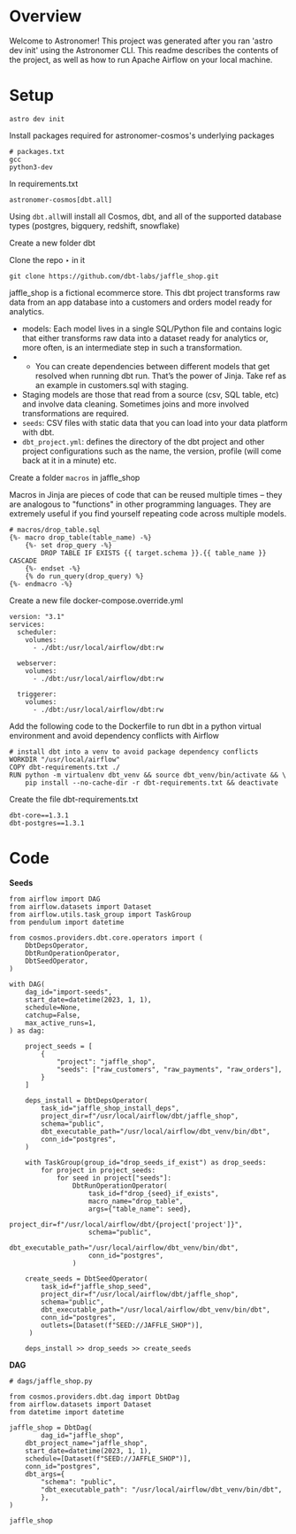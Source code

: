 Overview
========

Welcome to Astronomer! This project was generated after you ran 'astro dev init' using the Astronomer CLI. This readme describes the contents of the project, as well as how to run Apache Airflow on your local machine.

Setup
================
```
astro dev init
```

Install packages required for astronomer-cosmos's underlying packages

```
# packages.txt
gcc
python3-dev
```
In requirements.txt
```
astronomer-cosmos[dbt.all]
```
Using `dbt.all`will install all Cosmos, dbt, and all of the supported database types (postgres, bigquery, redshift, snowflake)

Create a new folder dbt

Clone the repo ‣ in it

```
git clone https://github.com/dbt-labs/jaffle_shop.git
```
jaffle_shop is a fictional ecommerce store. This dbt project transforms raw data from an app database into a customers and orders model ready for analytics.
- models: Each model lives in a single SQL/Python file and contains logic that either transforms raw data into a dataset ready for analytics or, more often, is an intermediate step in such a transformation.
- - You can create dependencies between different models that get resolved when running dbt run. That’s the power of Jinja. Take ref as an example in customers.sql with staging.
- Staging models are those that read from a source (csv, SQL table, etc) and involve data cleaning. Sometimes joins and more involved transformations are required.
- `seeds`: CSV files with static data that you can load into your data platform with dbt.
- `dbt_project.yml`: defines the directory of the dbt project and other project configurations such as the name, the version, profile (will come back at it in a minute) etc.

Create a folder `macros` in jaffle_shop

Macros in Jinja are pieces of code that can be reused multiple times – they are analogous to "functions" in other programming languages. They are extremely useful if you find yourself repeating code across multiple models.

```
# macros/drop_table.sql
{%- macro drop_table(table_name) -%}
    {%- set drop_query -%}
        DROP TABLE IF EXISTS {{ target.schema }}.{{ table_name }} CASCADE
    {%- endset -%}
    {% do run_query(drop_query) %}
{%- endmacro -%}
```
Create a new file docker-compose.override.yml

```
version: "3.1"
services:
  scheduler:
    volumes:
      - ./dbt:/usr/local/airflow/dbt:rw

  webserver:
    volumes:
      - ./dbt:/usr/local/airflow/dbt:rw

  triggerer:
    volumes:
      - ./dbt:/usr/local/airflow/dbt:rw
```

Add the following code to the Dockerfile to run dbt in a python virtual environment and avoid dependency conflicts with Airflow

```
# install dbt into a venv to avoid package dependency conflicts
WORKDIR "/usr/local/airflow"
COPY dbt-requirements.txt ./
RUN python -m virtualenv dbt_venv && source dbt_venv/bin/activate && \
    pip install --no-cache-dir -r dbt-requirements.txt && deactivate
```
Create the file dbt-requirements.txt

```
dbt-core==1.3.1
dbt-postgres==1.3.1
```
Code
================
**Seeds**

```
from airflow import DAG
from airflow.datasets import Dataset
from airflow.utils.task_group import TaskGroup
from pendulum import datetime

from cosmos.providers.dbt.core.operators import (
    DbtDepsOperator,
    DbtRunOperationOperator,
    DbtSeedOperator,
)

with DAG(
    dag_id="import-seeds",
    start_date=datetime(2023, 1, 1),
    schedule=None,
    catchup=False,
    max_active_runs=1,
) as dag:

    project_seeds = [
        {
            "project": "jaffle_shop",
            "seeds": ["raw_customers", "raw_payments", "raw_orders"],
        }
    ]

    deps_install = DbtDepsOperator(
        task_id="jaffle_shop_install_deps",
        project_dir=f"/usr/local/airflow/dbt/jaffle_shop",
        schema="public",
        dbt_executable_path="/usr/local/airflow/dbt_venv/bin/dbt",
        conn_id="postgres",
    )

    with TaskGroup(group_id="drop_seeds_if_exist") as drop_seeds:
        for project in project_seeds:
            for seed in project["seeds"]:
                DbtRunOperationOperator(
                    task_id=f"drop_{seed}_if_exists",
                    macro_name="drop_table",
                    args={"table_name": seed},
                    project_dir=f"/usr/local/airflow/dbt/{project['project']}",
                    schema="public",
                    dbt_executable_path="/usr/local/airflow/dbt_venv/bin/dbt",
                    conn_id="postgres",
                )

    create_seeds = DbtSeedOperator(
        task_id=f"jaffle_shop_seed",
        project_dir=f"/usr/local/airflow/dbt/jaffle_shop",
        schema="public",
        dbt_executable_path="/usr/local/airflow/dbt_venv/bin/dbt",
        conn_id="postgres",
        outlets=[Dataset(f"SEED://JAFFLE_SHOP")],
     )

    deps_install >> drop_seeds >> create_seeds
```

**DAG**

```
# dags/jaffle_shop.py

from cosmos.providers.dbt.dag import DbtDag
from airflow.datasets import Dataset
from datetime import datetime

jaffle_shop = DbtDag(
		dag_id="jaffle_shop",
    dbt_project_name="jaffle_shop",
    start_date=datetime(2023, 1, 1),
    schedule=[Dataset(f"SEED://JAFFLE_SHOP")],
    conn_id="postgres",
    dbt_args={
        "schema": "public",
        "dbt_executable_path": "/usr/local/airflow/dbt_venv/bin/dbt",
        },
)

jaffle_shop
```
